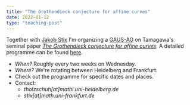 ```yaml
---
title: "The Grothendieck conjecture for affine curves"
date: 2022-01-12
type: "teaching-post"
---
```


Together with [Jakob Stix](https://www.uni-frankfurt.de/115666234/Prof__Dr__Jakob_Stix) I'm organizing a [GAUS-AG](https://crc326gaus.de/gaus-ag/) on Tamagawa's seminal paper <em>[The Grothendieck conjecture for affine curves](https://www.cambridge.org/core/journals/compositio-mathematica/article/grothendieck-conjecture-for-affine-curves/1992BA14A2D63FA076DB39A34EC45E83)</em>.
A detailed programme can be found [here](https://raw.githubusercontent.com/tholzschuh/uni-files/master/teaching/GAUS-AG-TamagawaGC.pdf).

* <em>When?</em> Roughly every two weeks on Wednesday.
* <em>Where?</em> We're rotating between Heidelberg and Frankfurt.
* Check out the programme for specific dates and places.
* Contact:
  * <em>tholzschuh[at]mathi.uni-heidelberg.de</em>
  * <em>stix[at]math.uni-frankfurt.de</em>

